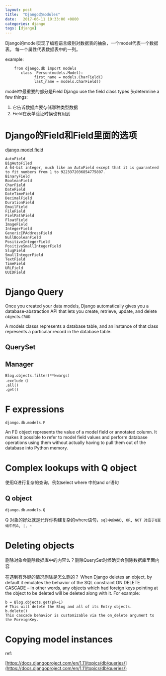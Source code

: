 ```yaml
---
layout: post
title:  "Django之modules"
date:   2017-06-11 19:33:00 +0800
categories: django
tags: [django]
---
```


Django的model实现了编程语言级别对数据表的抽象，一个model代表一个数据表。
每一个属性代表数据表中的一列。

example:

```
    from django.db import models
       class  Person(models.Model):
             first_name = models.CharField()
             last_name = models.CharField()
```

model中最重要的部分是Field
Django use the field class types 头determine a few things:
1. 它告诉数据库要存储哪种类型数据
2. Field在表单验证时候也有用到


# Django的Field和Field里面的选项

[django model field](https://docs.djangoproject.com/en/dev/ref/models/fields/#django.db.models.AutoField)

```
AutoField
BigAutoFiled
A 64-bit integer, much like an AutoField except that it is guaranteed to fit numbers from 1 to 9223372036854775807.
BinaryField
BooleanField
CharField
DateField
DateTimeField
DecimalField
DurationField
EmailField
FileField
FielPathField
FloatField
ImageField
IntegerField
GenericIPAddressField
NullBooleanField
PositiveIntegerField
PositiveSmallIntegerField
SlugField
SmallIntegerField
TextField
TimeField
URLField
UUIDField
```

# Django Query
Once you created your data models, Django automatically gives you a database-abstraction API that lets you create, retrieve, update, and delete objects.`CRUD`

A models classs represents a database table, and an instance of that class represents a particalar record in the database table.

## QuerySet

## Manager

```
Blog.objects.filter(**kwargs)
.exclude（）
.all()
.get()
```
# F expressions
```
django.db.models.F
```

An F() object represents the value of a model field or annotated column. It makes it possible to refer to model field values and perform database operations using them without actually having to pull them out of the database into Python memory.

# Complex lookups with Q object
使用Q进行复杂的查询，例如select where 中的and or语句

## Q object

`django.db.models.Q`

Q 对象的好处就是允许你构建复杂的where语句，`sql中的AND, OR, NOT 对应于Q查询中的&, |, ~`


# Deleting objects
删除对象会删除数据库中的内容么？删除QuerySet时候确实会删除数据库里面内容


在遇到有外键的情况删除是怎么删的？
When Django deletes an object, by default it emulates the behavior of the SQL constraint ON DELETE CASCADE – in other words, any objects which had foreign keys pointing at the object to be deleted will be deleted along with it. For example:
```
b = Blog.objects.get(pk=1)
# This will delete the Blog and all of its Entry objects.
b.delete()
This cascade behavior is customizable via the on_delete argument to the ForeignKey.
```

# Copying model instances

ref:

[https://docs.djangoproject.com/en/1.11/topics/db/queries/](https://docs.djangoproject.com/en/1.11/topics/db/queries/)
